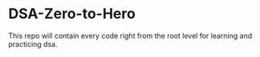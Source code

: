 # DSA-Zero-to-Hero
This repo will contain every code right from the root level for learning and practicing dsa.

